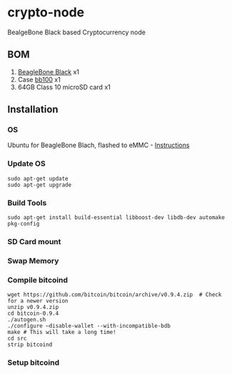 # crypto-node
BealgeBone Black based Cryptocurrency node


## BOM
1. [BeagleBone Black](http://beagleboard.org/BLACK) x1
2. Case [bb100](http://www.logicsupply.com/uk-en/components/beaglebone/boards-cases-kits/bb100/) x1
3. 64GB Class 10 microSD card x1 

## Installation

### OS
Ubuntu for BeagleBone Blach, flashed to eMMC - [Instructions](http://elinux.org/BeagleBoardUbuntu#eMMC:_BeagleBone_Black)

### Update OS
```shell
sudo apt-get update
sudo apt-get upgrade
```

### Build Tools
```
sudo apt-get install build-essential libboost-dev libdb-dev automake pkg-config
```

### SD Card mount

### Swap Memory

### Compile bitcoind

```shell
wget https://github.com/bitcoin/bitcoin/archive/v0.9.4.zip  # Check for a newer version
unzip v0.9.4.zip
cd bitcoin-0.9.4
./autogen.sh
./configure –disable-wallet --with-incompatible-bdb
make # This will take a long time!
cd src
strip bitcoind
```

### Setup bitcoind
